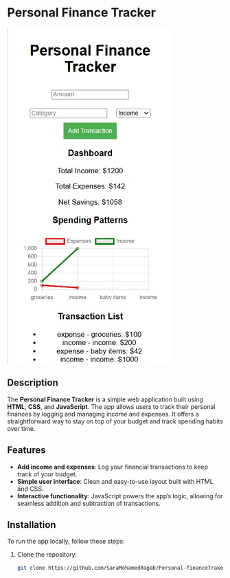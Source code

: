 # Personal Finance Tracker

![PersonalTracker](personalTracker.jpg)

## Description

The **Personal Finance Tracker** is a simple web application built using **HTML**, **CSS**, and **JavaScript**. The app allows users to track their personal finances by logging and managing income and expenses. It offers a straightforward way to stay on top of your budget and track spending habits over time.

## Features

- **Add income and expenses**: Log your financial transactions to keep track of your budget.
- **Simple user interface**: Clean and easy-to-use layout built with HTML and CSS.
- **Interactive functionality**: JavaScript powers the app’s logic, allowing for seamless addition and subtraction of transactions.

## Installation

To run the app locally, follow these steps:

1. Clone the repository:
   ```bash
   git clone https://github.com/SaraMohamedRagab/Personal-financeTrakerapp.git

